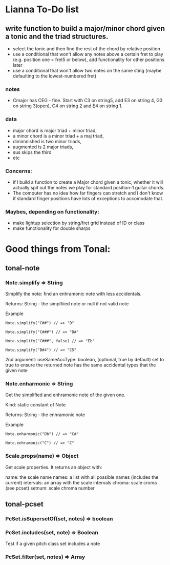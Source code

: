 # Lianna To-Do list

## write function to build a major/minor chord given a tonic and the triad structures. 
* select the tonic and then find the rest of the chord by relative position
* use a conditional that won't allow any notes above a certain fret to play (e.g. position one = fret5 or below), add functionality for other positions later
* use a conditional that won't allow two notes on the same sting (maybe defaulting to the lowest-numbered fret)

### notes
* Cmajor has CEG - fine. Start with C3 on string5, add E3 on string 4, G3 on string 3(open), C4 on string 2 and E4 on string 1.

### data
* major chord is major triad + minor triad,
* a minor chord is a minor triad + a maj triad,
* dimimnished is two minor triads,
* augmented is 2 major triads,
* sus skips the third
* etc


### Concerns: 
* if I build a function to create a Major chord given a tonic, whether it will actually spit out the notes we play for standard position-1 guitar chords.
* The computer has no idea how far fingers can stretch and I don't know if standard finger positions have lots of exceptions to accomodate that.


### Maybes, depending on functionality:
- make lightup selection by string/fret grid instead of ID or class
- make functionality for double sharps


# Good things from Tonal:
## tonal-note
### Note.simplify => String

  Simplify the note: find an enhramonic note with less accidentals.

  Returns: String - the simplfiied note or null if not valid note

  Example

    Note.simplify("C##") // => "D"

    Note.simplify("C###") // => "D#"

    Note.simplify("C###", false) // => "Eb"

    Note.simplify("B#4") // => "C5"

  2nd argument: useSameAccType: boolean, (optional, true by default) set to true to ensure the returned note has the same accidental types that the given note

### Note.enharmonic => String

  Get the simplified and enhramonic note of the given one.

  Kind: static constant of Note

  Returns: String - the enhramonic note

  Example

    Note.enharmonic("Db") // => "C#"

    Note.enhramonic("C") // => "C"

### Scale.props(name) ⇒ Object
Get scale properties. It returns an object with:

name: the scale name
names: a list with all possible names (includes the current)
intervals: an array with the scale intervals
chroma: scale croma (see pcset)
setnum: scale chroma number

## tonal-pcset

### PcSet.isSupersetOf(set, notes) => boolean
### PcSet.includes(set, note) => Boolean
Test if a given pitch class set includes a note
### PcSet.filter(set, notes) => Array



